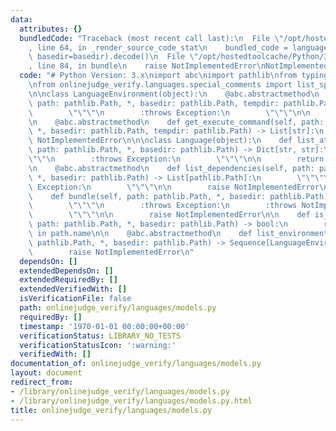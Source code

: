 ```yaml
---
data:
  attributes: {}
  bundledCode: "Traceback (most recent call last):\n  File \"/opt/hostedtoolcache/Python/3.8.5/x64/lib/python3.8/site-packages/onlinejudge_verify/documentation/build.py\"\
    , line 64, in _render_source_code_stat\n    bundled_code = language.bundle(stat.path,\
    \ basedir=basedir).decode()\n  File \"/opt/hostedtoolcache/Python/3.8.5/x64/lib/python3.8/site-packages/onlinejudge_verify/languages/python.py\"\
    , line 84, in bundle\n    raise NotImplementedError\nNotImplementedError\n"
  code: "# Python Version: 3.x\nimport abc\nimport pathlib\nfrom typing import *\n\
    \nfrom onlinejudge_verify.languages.special_comments import list_special_comments\n\
    \n\nclass LanguageEnvironment(object):\n    @abc.abstractmethod\n    def compile(self,\
    \ path: pathlib.Path, *, basedir: pathlib.Path, tempdir: pathlib.Path) -> None:\n\
    \        \"\"\"\n        :throws Exception:\n        \"\"\"\n\n        raise NotImplementedError\n\
    \n    @abc.abstractmethod\n    def get_execute_command(self, path: pathlib.Path,\
    \ *, basedir: pathlib.Path, tempdir: pathlib.Path) -> List[str]:\n        raise\
    \ NotImplementedError\n\n\nclass Language(object):\n    def list_attributes(self,\
    \ path: pathlib.Path, *, basedir: pathlib.Path) -> Dict[str, str]:\n        \"\
    \"\"\n        :throws Exception:\n        \"\"\"\n\n        return list_special_comments(path)\n\
    \n    @abc.abstractmethod\n    def list_dependencies(self, path: pathlib.Path,\
    \ *, basedir: pathlib.Path) -> List[pathlib.Path]:\n        \"\"\"\n        :throws\
    \ Exception:\n        \"\"\"\n\n        raise NotImplementedError\n\n    @abc.abstractmethod\n\
    \    def bundle(self, path: pathlib.Path, *, basedir: pathlib.Path) -> bytes:\n\
    \        \"\"\"\n        :throws Exception:\n        :throws NotImplementedError:\n\
    \        \"\"\"\n\n        raise NotImplementedError\n\n    def is_verification_file(self,\
    \ path: pathlib.Path, *, basedir: pathlib.Path) -> bool:\n        return '.test.'\
    \ in path.name\n\n    @abc.abstractmethod\n    def list_environments(self, path:\
    \ pathlib.Path, *, basedir: pathlib.Path) -> Sequence[LanguageEnvironment]:\n\
    \        raise NotImplementedError\n"
  dependsOn: []
  extendedDependsOn: []
  extendedRequiredBy: []
  extendedVerifiedWith: []
  isVerificationFile: false
  path: onlinejudge_verify/languages/models.py
  requiredBy: []
  timestamp: '1970-01-01 00:00:00+00:00'
  verificationStatus: LIBRARY_NO_TESTS
  verificationStatusIcon: ':warning:'
  verifiedWith: []
documentation_of: onlinejudge_verify/languages/models.py
layout: document
redirect_from:
- /library/onlinejudge_verify/languages/models.py
- /library/onlinejudge_verify/languages/models.py.html
title: onlinejudge_verify/languages/models.py
---
```

